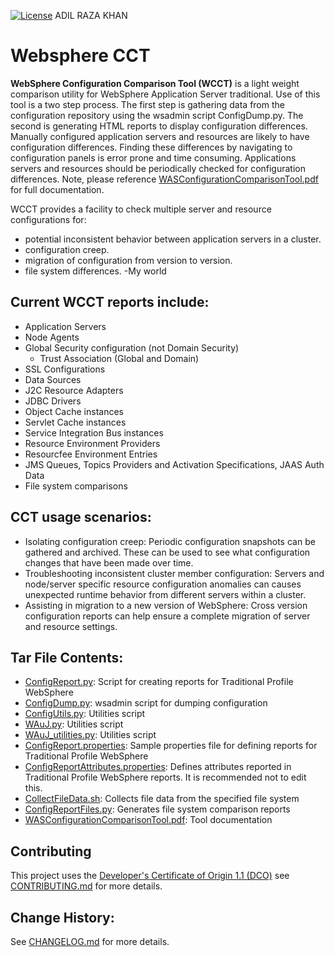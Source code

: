 [![License](https://img.shields.io/badge/License-ASL%202.0-green.svg)](https://opensource.org/licenses/Apache-2.0)
ADIL RAZA KHAN
# Websphere CCT 

**WebSphere Configuration Comparison Tool (WCCT)** is a light weight comparison utility for WebSphere Application Server traditional.  Use of this tool is a two step process.  The first step is gathering data from the configuration repository using the wsadmin script ConfigDump.py.  The second is generating HTML reports to display configuration differences.  Manually configured application servers and resources are likely to have configuration differences. Finding these differences by navigating to configuration panels is error prone and time consuming. Applications servers and resources should be periodically checked for configuration differences.  Note, please reference [WASConfigurationComparisonTool.pdf](WASConfigurationComparisonTool.pdf) for full documentation.  

WCCT provides a facility to check multiple server and resource configurations for:
- potential inconsistent behavior between application servers in a cluster.
- configuration creep.
- migration of configuration from version to version.
- file system differences. -My world

## Current WCCT reports include:
- Application Servers
- Node Agents
- Global Security configuration (not Domain Security)
  - Trust Association (Global and Domain)
- SSL Configurations
- Data Sources
- J2C Resource Adapters
- JDBC Drivers
- Object Cache instances
- Servlet Cache instances
- Service Integration Bus instances
- Resource Environment Providers
- Resourcfee Environment Entries
- JMS Queues, Topics Providers and Activation Specifications, JAAS Auth Data
- File system comparisons

## CCT usage scenarios:
- Isolating configuration creep: Periodic configuration snapshots can be gathered and archived. These can be used to see what configuration changes that have been made over time.
- Troubleshooting inconsistent cluster member configuration: Servers and node/server specific resource configuration anomalies can causes unexpected runtime behavior from different servers within a cluster.
- Assisting in migration to a new version of WebSphere: Cross version configuration reports can help ensure a complete migration of server and resource settings.

## Tar File Contents:
- [ConfigReport.py](ConfigReport.py): Script for creating reports for Traditional Profile WebSphere
- [ConfigDump.py](ConfigDump.py): wsadmin script for dumping configuration
- [ConfigUtils.py](ConfigUtils.py): Utilities script
- [WAuJ.py](WAuJ.py): Utilities script
- [WAuJ_utilities.py](WAuJ_utilities.py): Utilities script
- [ConfigReport.properties](ConfigReport.properties): Sample properties file for defining reports for Traditional Profile WebSphere
- [ConfigReportAttributes.properties](ConfigReportAttributes.properties): Defines attributes reported in Traditional Profile WebSphere reports.  It is recommended not to edit this.
- [CollectFileData.sh](CollectFileData.sh): Collects file data from the specified file system
- [ConfigReportFiles.py](ConfigReportFiles.py): Generates file system comparison reports
- [WASConfigurationComparisonTool.pdf](WASConfigurationComparisonTool.pdf): Tool documentation

## Contributing

This project uses the [Developer's Certificate of Origin 1.1 (DCO)](https://github.com/hyperledger/fabric/blob/master/docs/source/DCO1.1.txt) see [CONTRIBUTING.md](CONTRIBUTING.md) for more details.

## Change History:

See [CHANGELOG.md](CHANGELOG.md) for more details.
